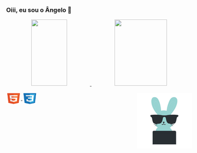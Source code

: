 ### Oiii, eu sou o Ângelo 👋

<div align="center">
  <a href="https://github.com/angelocsdev">
  <img height="180em" width="44%" src="https://github-readme-stats.vercel.app/api?username=angelocsdev&show_icons=true&theme=gotham&include_all_commits=true&count_private=fail"/>
  <img height="180em" width="53%" src="https://github-readme-stats.vercel.app/api/top-langs/?username=angelocsdev&layout=compact&langs_count=7&theme=gotham"/>
</div>
<div style="display: inline_block"><br>
  <img align="center" alt="Ângelo-HTML" height="30" width="40" src="https://raw.githubusercontent.com/devicons/devicon/master/icons/html5/html5-original.svg">
  <img align="center" alt="Ângelo-CSS" height="30" width="40" src="https://raw.githubusercontent.com/devicons/devicon/master/icons/css3/css3-original.svg">
  <img align="right" alt="Coelhinho-dev" height="150" src="./img/coelho-dev.png">
</div>

